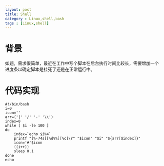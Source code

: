 ```yaml
---
layout: post
title: Shell
category : Linux,shell,bash
tags : [Linux,shell]
---
```


# 背景

如题，需求很简单，最近在工作中写个脚本在后台执行时间比较长，需要增加一个进度条以确定脚本是挂死了还是在正常运行中。

# 代码实现
```
#!/bin/bash
i=0
icon=''
arr=('|' '/' '-' '\\')
index=0
while [ $i -le 100 ]
do
	index=`echo $i%4`
	printf "[%-74s][%d%%][%c]\r" "$icon" "$i" "${arr[$index]}"
	icon='#'$icon
	((i++))
	sleep 0.1
done
echo
```


